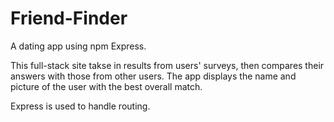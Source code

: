 # Friend-Finder
A dating app using npm Express.

This full-stack site takse in results from  users' surveys, then compares their answers with those from other users. The app displays the name and picture of the user with the best overall match. 

Express is used to handle routing. 
